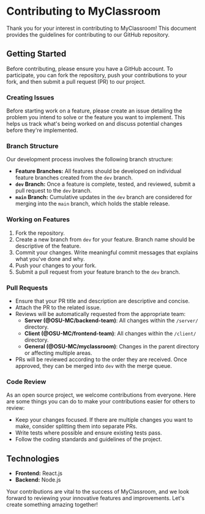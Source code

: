 # Contributing to MyClassroom
Thank you for your interest in contributing to MyClassroom! This document provides the guidelines for contributing to our GitHub repository.

## Getting Started
Before contributing, please ensure you have a GitHub account. To participate, you can fork the repository, push your contributions to your fork, and then submit a pull request (PR) to our project.

### Creating Issues
Before starting work on a feature, please create an issue detailing the problem you intend to solve or the feature you want to implement. This helps us track what's being worked on and discuss potential changes before they're implemented.

### Branch Structure
Our development process involves the following branch structure:
- **Feature Branches:** All features should be developed on individual feature branches created from the `dev` branch.
- **`dev` Branch:** Once a feature is complete, tested, and reviewed, submit a pull request to the `dev` branch.
- **`main` Branch:** Cumulative updates in the `dev` branch are considered for merging into the `main` branch, which holds the stable release.

### Working on Features
1. Fork the repository.
2. Create a new branch from `dev` for your feature. Branch name should be descriptive of the feature.
3. Commit your changes. Write meaningful commit messages that explains what you've done and why.
4. Push your changes to your fork.
5. Submit a pull request from your feature branch to the `dev` branch.

### Pull Requests
- Ensure that your PR title and description are descriptive and concise.
- Attach the PR to the related issue.
- Reviews will be automatically requested from the appropriate team:
  - **Server (@OSU-MC/backend-team)**: All changes within the `/server/` directory.
  - **Client (@OSU-MC/frontend-team)**: All changes within the `/client/` directory.
  - **General (@OSU-MC/myclassroom)**: Changes in the parent directory or affecting multiple areas.
- PRs will be reviewed according to the order they are received. Once approved, they can be merged into `dev` with the merge queue.

### Code Review
As an open source project, we welcome contributions from everyone. Here are some things you can do to make your contributions easier for others to review:
- Keep your changes focused. If there are multiple changes you want to make, consider splitting them into separate PRs.
- Write tests where possible and ensure existing tests pass.
- Follow the coding standards and guidelines of the project.

## Technologies
- **Frontend:** React.js
- **Backend:** Node.js

Your contributions are vital to the success of MyClassroom, and we look forward to reviewing your innovative features and improvements. Let's create something amazing together!

